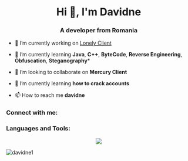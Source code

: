 <h1 align="center">Hi 👋, I'm Davidne</h1>
<h3 align="center">A developer from Romania</h3>

- 🔭 I’m currently working on [Lonely Client](https://discord.gg/zkEjK98xAZ)

- 🌱 I’m currently learning **Java**, **C++**, **ByteCode**, **Reverse Engineering**, **Obfuscation**, **Steganography*** 

- 👯 I’m looking to collaborate on **Mercury Client**

- 🤝 I’m currently learning **how to crack accounts**

- 📫 How to reach me **davidne**


<h3 align="left">Connect with me:</h3>
<p align="left">
</p>

<h3 align="left">Languages and Tools:</h3>
<p align="center">
  <a href="https://skillicons.dev">
    <img src="https://skillicons.dev/icons?i=java,cpp,html,css,cloudflare,firebase,github,idea,maven,gradle,figma,mongodb,bots" />
  </a>
</p>

<p><img align="center" src="https://github-readme-stats.vercel.app/api/top-langs?username=davidne1&show_icons=true&locale=en&layout=compact" alt="davidne1" /></p>
